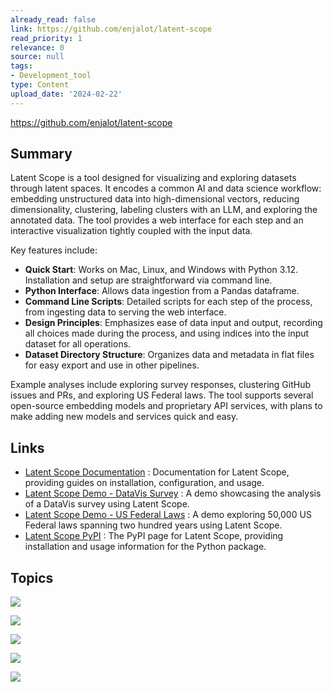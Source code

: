 ```yaml
---
already_read: false
link: https://github.com/enjalot/latent-scope
read_priority: 1
relevance: 0
source: null
tags:
- Development_tool
type: Content
upload_date: '2024-02-22'
---
```


https://github.com/enjalot/latent-scope
## Summary

Latent Scope is a tool designed for visualizing and exploring datasets through latent spaces. It encodes a common AI and data science workflow: embedding unstructured data into high-dimensional vectors, reducing dimensionality, clustering, labeling clusters with an LLM, and exploring the annotated data. The tool provides a web interface for each step and an interactive visualization tightly coupled with the input data.

Key features include:
- **Quick Start**: Works on Mac, Linux, and Windows with Python 3.12. Installation and setup are straightforward via command line.
- **Python Interface**: Allows data ingestion from a Pandas dataframe.
- **Command Line Scripts**: Detailed scripts for each step of the process, from ingesting data to serving the web interface.
- **Design Principles**: Emphasizes ease of data input and output, recording all choices made during the process, and using indices into the input dataset for all operations.
- **Dataset Directory Structure**: Organizes data and metadata in flat files for easy export and use in other pipelines.

Example analyses include exploring survey responses, clustering GitHub issues and PRs, and exploring US Federal laws. The tool supports several open-source embedding models and proprietary API services, with plans to make adding new models and services quick and easy.
## Links

- [Latent Scope Documentation](https://enjalot.github.io/latent-scope/install-and-config) : Documentation for Latent Scope, providing guides on installation, configuration, and usage.
- [Latent Scope Demo - DataVis Survey](https://enjalot.github.io/latent-scope/datavis-survey) : A demo showcasing the analysis of a DataVis survey using Latent Scope.
- [Latent Scope Demo - US Federal Laws](https://enjalot.github.io/latent-scope/us-federal-laws) : A demo exploring 50,000 US Federal laws spanning two hundred years using Latent Scope.
- [Latent Scope PyPI](https://pypi.org/project/latentscope/) : The PyPI page for Latent Scope, providing installation and usage information for the Python package.

## Topics

![](topics/Tool/Latent%20Scope)

![](topics/Concept/Latent%20Spaces)

![](topics/Concept/UMAP%20Uniform%20Manifold%20Approximation%20and%20Projection)

![](topics/Concept/HDBSCAN)

![](topics/Concept/Embedding%20Models)